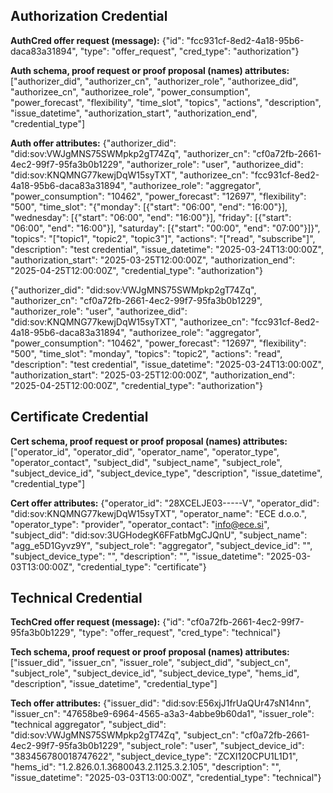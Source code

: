 ## Authorization Credential

**AuthCred offer request (message):** {"id": "fcc931cf-8ed2-4a18-95b6-daca83a31894", "type": "offer_request", "cred_type": "authorization"}

**Auth schema, proof request or proof proposal (names) attributes:** 
["authorizer_did", "authorizer_cn", "authorizer_role", "authorizee_did", "authorizee_cn", "authorizee_role", "power_consumption", "power_forecast", "flexibility", "time_slot", "topics", "actions", "description", "issue_datetime", "authorization_start", "authorization_end", "credential_type"]

**Auth offer attributes:** 
{"authorizer_did": "did:sov:VWJgMNS75SWMpkp2gT74Zq", "authorizer_cn": "cf0a72fb-2661-4ec2-99f7-95fa3b0b1229", "authorizer_role": "user", "authorizee_did": "did:sov:KNQMNG77kewjDqW15syTXT", "authorizee_cn": "fcc931cf-8ed2-4a18-95b6-daca83a31894", "authorizee_role": "aggregator", "power_consumption": "10462", "power_forecast": "12697", "flexibility": "500", "time_slot": "{"monday": [{"start": "06:00", "end": "16:00"}], "wednesday": [{"start": "06:00", "end": "16:00"}], "friday": [{"start": "06:00", "end": "16:00"}], "saturday": [{"start": "00:00", "end": "07:00"}]}", "topics": "["topic1", "topic2", "topic3"]", "actions": "["read", "subscribe"]", "description": "test credential", "issue_datetime": "2025-03-24T13:00:00Z", "authorization_start": "2025-03-25T12:00:00Z", "authorization_end": "2025-04-25T12:00:00Z", "credential_type": "authorization"}

{"authorizer_did": "did:sov:VWJgMNS75SWMpkp2gT74Zq", "authorizer_cn": "cf0a72fb-2661-4ec2-99f7-95fa3b0b1229", "authorizer_role": "user", "authorizee_did": "did:sov:KNQMNG77kewjDqW15syTXT", "authorizee_cn": "fcc931cf-8ed2-4a18-95b6-daca83a31894", "authorizee_role": "aggregator", "power_consumption": "10462", "power_forecast": "12697", "flexibility": "500", "time_slot": "monday", "topics": "topic2", "actions": "read", "description": "test credential", "issue_datetime": "2025-03-24T13:00:00Z", "authorization_start": "2025-03-25T12:00:00Z", "authorization_end": "2025-04-25T12:00:00Z", "credential_type": "authorization"}

## Certificate Credential

**Cert schema, proof request or proof proposal (names) attributes:** ["operator_id", "operator_did", "operator_name", "operator_type", "operator_contact", "subject_did", "subject_name", "subject_role", "subject_device_id", "subject_device_type", "description", "issue_datetime", "credential_type"]

**Cert offer attributes:** {"operator_id": "28XCELJE03-----V", "operator_did": "did:sov:KNQMNG77kewjDqW15syTXT", "operator_name": "ECE d.o.o.", "operator_type": "provider", "operator_contact": "info@ece.si", "subject_did": "did:sov:3UGHodegK6FFatbMgCJQnU", "subject_name": "agg_e5D1Gyvz9Y", "subject_role": "aggregator", "subject_device_id": "", "subject_device_type": "", "description": "", "issue_datetime": "2025-03-03T13:00:00Z", "credential_type": "certificate"}

## Technical Credential

**TechCred offer request (message):** {"id": "cf0a72fb-2661-4ec2-99f7-95fa3b0b1229", "type": "offer_request", "cred_type": "technical"}

**Tech schema, proof request or proof proposal (names) attributes:** 
["issuer_did", "issuer_cn", "issuer_role", "subject_did", "subject_cn", "subject_role", "subject_device_id", "subject_device_type", "hems_id", "description", "issue_datetime", "credential_type"]

**Tech offer attributes:** {"issuer_did": "did:sov:E56xjJ1frUaQUr47sN14nn", "issuer_cn": "47658be9-6964-4565-a3a3-4abbe9b60da1", "issuer_role": "technical aggregator", "subject_did": "did:sov:VWJgMNS75SWMpkp2gT74Zq", "subject_cn": "cf0a72fb-2661-4ec2-99f7-95fa3b0b1229", "subject_role": "user", "subject_device_id": "383456780018747622", "subject_device_type": "ZCXI120CPU1L1D1", "hems_id": "1.2.826.0.1.3680043.2.1125.3.2.105", "description": "", "issue_datetime": "2025-03-03T13:00:00Z", "credential_type": "technical"}
